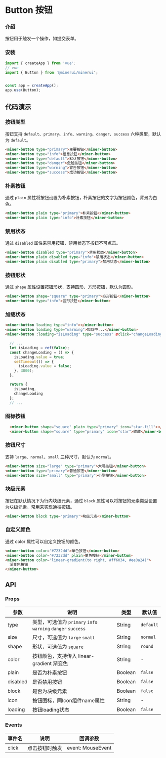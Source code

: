 # Button 按钮

### 介绍

按钮用于触发一个操作，如提交表单。

### 安装

``` javascript
import { createApp } from 'vue';
// vue
import { Button } from '@minerui/minerui';


const app = createApp();
app.use(Button);
```

## 代码演示

### 按钮类型

按钮支持 `default`、`primary`、`info`、`warning`、`danger`、`success` 六种类型，默认为 `default`。

```html
<miner-button type="primary">主要按钮</miner-button>
<miner-button type="info">信息按钮</miner-button>
<miner-button type="default">默认按钮</miner-button>
<miner-button type="danger">危险按钮</miner-button>
<miner-button type="warning">警告按钮</miner-button>
<miner-button type="success">成功按钮</miner-button>
```

### 朴素按钮

通过 `plain` 属性将按钮设置为朴素按钮，朴素按钮的文字为按钮颜色，背景为白色。

```html
<miner-button plain type="primary">朴素按钮</miner-button>
<miner-button plain type="info">朴素按钮</miner-button>
```

### 禁用状态

通过 `disabled` 属性来禁用按钮，禁用状态下按钮不可点击。

```html
<miner-button disabled type="primary">禁用状态</miner-button>
<miner-button plain disabled type="info">禁用状态</miner-button>
<miner-button plain disabled type="primary">禁用状态</miner-button>
```

### 按钮形状

通过 `shape` 属性设置按钮形状，支持圆形、方形按钮，默认为圆形。

```html
<miner-button shape="square" type="primary">方形按钮</miner-button>
<miner-button type="info">圆形按钮</miner-button>
```

### 加载状态

```html
<miner-button loading type="info"></miner-button>
<miner-button loading type="warning">加载中...</miner-button>
<miner-button :loading="isLoading" type="success" @click="changeLoading">Click me!</miner-button>
```
``` javascript
  // ...
  let isLoading = ref(false);
  const changeLoading = () => {
    isLoading.value = true;
    setTimeout(() => {
      isLoading.value = false;
    }, 3000);
  };

  return {
    isLoading,
    changeLoading
  };
  // ...
```

### 图标按钮

```html
  <miner-button shape="square" plain type="primary" icon="star-fill"></miner-button>
  <miner-button shape="square" type="primary" icon="star">收藏</miner-button>
```

### 按钮尺寸

支持 `large`、`normal`、`small` 三种尺寸，默认为 `normal`。

```html
<miner-button size="large" type="primary">大号按钮</miner-button>
<miner-button type="primary">普通按钮</miner-button>
<miner-button size="small" type="primary">小型按钮</miner-button>
```

### 块级元素

按钮在默认情况下为行内块级元素，通过 `block` 属性可以将按钮的元素类型设置为块级元素，常用来实现通栏按钮。

```html
<miner-button block type="primary">块级元素</miner-button>
```

### 自定义颜色
通过 color 属性可以自定义按钮的颜色。
```html
<miner-button color="#7232dd">单色按钮</miner-button>
<miner-button color="#7232dd" plain>单色按钮</miner-button>
<miner-button color="linear-gradient(to right, #ff6034, #ee0a24)">
  渐变色按钮
</miner-button>
```
## API

### Props

| 参数         | 说明                             | 类型   | 默认值           |
|--------------|----------------------------------|--------|------------------|
| type         | 类型，可选值为 `primary` `info` `warning` `danger` `success` | String |`default`         |
| size        | 尺寸，可选值为 `large` `small`  | String | `normal`      |
| shape         | 形状，可选值为 `square` | String | `round`             |
| color | 按钮颜色，支持传入 linear-gradient 渐变色     | String | - |
| plain          | 	是否为朴素按钮                       | Boolean | `false`             |
| disabled          | 	是否禁用按钮                       | Boolean | `false`              |
| block          | 是否为块级元素                        | Boolean | `false`               |
| icon          | 按钮图标，同Icon组件name属性                        | String | -     |
| loading          | 按钮loading状态                        | Boolean | `false`               |

### Events

| 事件名 | 说明           | 回调参数     |
|--------|----------------|--------------|
| click  | 点击按钮时触发 | event: MouseEvent |

